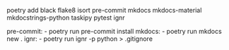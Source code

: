 poetry add black flake8 isort pre-commit mkdocs mkdocs-material mkdocstrings-python taskipy pytest ignr

pre-commit: - poetry run pre-commit install 
mkdocs: - poetry run mkdocs new . 
ignr: - poetry run ignr -p python > .gitignore
